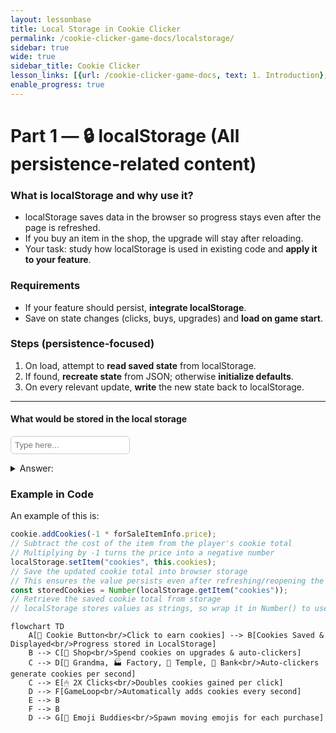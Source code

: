 ```yaml
---
layout: lessonbase
title: Local Storage in Cookie Clicker
permalink: /cookie-clicker-game-docs/localstorage/
sidebar: true
wide: true
sidebar_title: Cookie Clicker
lesson_links: [{url: /cookie-clicker-game-docs, text: 1. Introduction}, {url: /cookie-clicker-game-docs/oop, text: 2. OOP}, {url: /cookie-clicker-game-docs/class-architecture, text: 3. Classes}, {url: /cookie-clicker-game-docs/localstorage, text: 4. Localstorage},{url: /cookie-clicker-game-docs/quiz, text: 5. OOP Quiz}]
enable_progress: true
---
```


# Part 1 — 🔒 localStorage (All persistence-related content)

### What is localStorage and why use it?
- localStorage saves data in the browser so progress stays even after the page is refreshed.
- If you buy an item in the shop, the upgrade will stay after reloading.
- Your task: study how localStorage is used in existing code and **apply it to your feature**.

### Requirements
- If your feature should persist, **integrate localStorage**.
- Save on state changes (clicks, buys, upgrades) and **load on game start**.

### Steps (persistence-focused)
1. On load, attempt to **read saved state** from localStorage.
2. If found, **recreate state** from JSON; otherwise **initialize defaults**.
3. On every relevant update, **write** the new state back to localStorage.

---

#### What would be stored in the local storage

<input id="checkInput" type="text" placeholder="Type here..."
       style="padding:6px;border:1px solid #ccc;border-radius:6px;" />

<script>
const field = document.getElementById("checkInput");
field.addEventListener("keydown", e => {
  if (e.key === "Enter") {
    const val = field.value.trim().toLowerCase();
    if (val === "cookies" || val === "autoclickers" || val === "upgrades") {
      field.style.borderColor = "green";
      field.style.backgroundColor = "#496e46ff"; // light green
    } else {
      field.style.borderColor = "red";
      field.style.backgroundColor = "#6b3c40ff"; // light red
    }
  }
});
</script>

<details>
<summary>Answer:</summary>
<br>
- Cookies
<br>
- Purchased Autoclickers and the Amount
<br>
- Purchased Upgrades
</details>

### Example in Code

An example of this is:

```js
cookie.addCookies(-1 * forSaleItemInfo.price);
// Subtract the cost of the item from the player's cookie total
// Multiplying by -1 turns the price into a negative number
localStorage.setItem("cookies", this.cookies);
// Save the updated cookie total into browser storage
// This ensures the value persists even after refreshing/reopening the game
const storedCookies = Number(localStorage.getItem("cookies"));
// Retrieve the saved cookie total from storage
// localStorage stores values as strings, so wrap it in Number() to use it for math
```

```mermaid
flowchart TD
    A[🍪 Cookie Button<br/>Click to earn cookies] --> B[Cookies Saved & Displayed<br/>Progress stored in LocalStorage]
    B --> C[🛒 Shop<br/>Spend cookies on upgrades & auto-clickers]
    C --> D[👵 Grandma, 🏭 Factory, 🥭 Temple, 🏦 Bank<br/>Auto-clickers generate cookies per second]
    C --> E[🖱 2X Clicks<br/>Doubles cookies gained per click]
    D --> F[GameLoop<br/>Automatically adds cookies every second]
    E --> B
    F --> B
    D --> G[🎉 Emoji Buddies<br/>Spawn moving emojis for each purchase]
```

